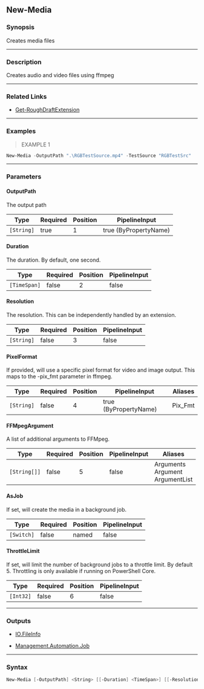 New-Media
---------




### Synopsis
Creates media files



---


### Description

Creates audio and video files using ffmpeg



---


### Related Links
* [Get-RoughDraftExtension](Get-RoughDraftExtension.md)





---


### Examples
> EXAMPLE 1

```PowerShell
New-Media -OutputPath ".\RGBTestSource.mp4" -TestSource "RGBTestSrc"
```


---


### Parameters
#### **OutputPath**

The output path






|Type      |Required|Position|PipelineInput        |
|----------|--------|--------|---------------------|
|`[String]`|true    |1       |true (ByPropertyName)|



#### **Duration**

The duration.  By default, one second.






|Type        |Required|Position|PipelineInput|
|------------|--------|--------|-------------|
|`[TimeSpan]`|false   |2       |false        |



#### **Resolution**

The resolution.  This can be independently handled by an extension.






|Type      |Required|Position|PipelineInput|
|----------|--------|--------|-------------|
|`[String]`|false   |3       |false        |



#### **PixelFormat**

If provided, will use a specific pixel format for video and image output.  This maps to the -pix_fmt parameter in ffmpeg.






|Type      |Required|Position|PipelineInput        |Aliases|
|----------|--------|--------|---------------------|-------|
|`[String]`|false   |4       |true (ByPropertyName)|Pix_Fmt|



#### **FFMpegArgument**

A list of additional arguments to FFMpeg.






|Type        |Required|Position|PipelineInput|Aliases                                |
|------------|--------|--------|-------------|---------------------------------------|
|`[String[]]`|false   |5       |false        |Arguments<br/>Argument<br/>ArgumentList|



#### **AsJob**

If set, will create the media in a background job.






|Type      |Required|Position|PipelineInput|
|----------|--------|--------|-------------|
|`[Switch]`|false   |named   |false        |



#### **ThrottleLimit**

If set, will limit the number of background jobs to a throttle limit.
By default 5.
Throttling is only available if running on PowerShell Core.






|Type     |Required|Position|PipelineInput|
|---------|--------|--------|-------------|
|`[Int32]`|false   |6       |false        |





---


### Outputs
* [IO.FileInfo](https://learn.microsoft.com/en-us/dotnet/api/System.IO.FileInfo)


* [Management.Automation.Job](https://learn.microsoft.com/en-us/dotnet/api/System.Management.Automation.Job)






---


### Syntax
```PowerShell
New-Media [-OutputPath] <String> [[-Duration] <TimeSpan>] [[-Resolution] <String>] [[-PixelFormat] <String>] [[-FFMpegArgument] <String[]>] [-AsJob] [[-ThrottleLimit] <Int32>] [<CommonParameters>]
```

